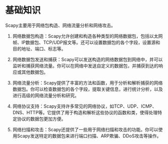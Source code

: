 # 基础知识
Scapy主要用于网络包构造、网络流量分析和网络攻击。

1. 网络数据包构造：Scapy允许创建和构造各种类型的网络数据包，包括以太网帧、IP数据包、TCP/UDP报文等。还可以设置数据包的各个字段，设置源和目的地址、端口、标志等。

2. 网络数据包发送和捕获：Scapy可以发送构造的网络数据包到网络中，并可以监听和捕获网络流量。你可以在网络中发送自定义的数据包，并捕获到达的响应或其他数据包。

3. 网络流量分析：Scapy提供了丰富的方法和函数，用于分析和解析捕获的网络数据包。你可以检查数据包的各个字段，提取关键信息，进行统计分析，以及进行高级的网络流量分析和研究。

4. 网络协议支持：Scapy支持许多常见的网络协议，如TCP、UDP、ICMP、DNS、HTTP等。它提供了用于构造和解析这些协议的函数和类，使得处理特定协议的数据包更加方便。

5. 网络扫描和攻击：Scapy还提供了一些用于网络扫描和攻击的功能。你可以使用Scapy发送特定的数据包来进行端口扫描、ARP欺骗、DDoS攻击等操作。
